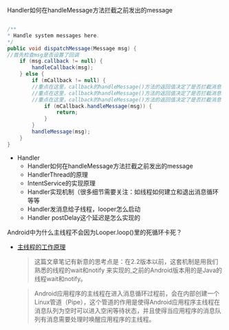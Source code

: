 Handler如何在handleMessage方法拦截之前发出的message

``` java

/**
* Handle system messages here.
*/
public void dispatchMessage(Message msg) {
//首先检查msg是否设置了回调
    if (msg.callback != null) {
        handleCallback(msg);
    } else {
        if (mCallback != null) {
        //重点在这里，callback的handleMessage()方法的返回值决定了是否拦截消息
        //重点在这里，callback的handleMessage()方法的返回值决定了是否拦截消息
        //重点在这里，callback的handleMessage()方法的返回值决定了是否拦截消息
            if (mCallback.handleMessage(msg)) {
                return;
            }
        }
        handleMessage(msg);
    }
}

```

*  Handler
   *  Handler如何在handleMessage方法拦截之前发出的message
   *  HandlerThread的原理
   *  IntentService的实现原理
   *  Handler实现机制（很多细节需要关注：如线程如何建立和退出消息循环等等
   *  Handler发消息给子线程，looper怎么启动
   *  Handler postDelay这个延迟是怎么实现的

Android中为什么主线程不会因为Looper.loop()里的死循环卡死？
* [主线程的工作原理](https://haldir65.github.io/2016/10/12/2016-10-12-How-the-mainThread-work/)
  > 这篇文章笔记有新意的思考点是：在2.2版本以前，这套机制是用我们熟悉的线程的wait和notify 来实现的,之前的Android版本用的是Java的线程wait和notify。

  >Android应用程序的主线程在进入消息循环过程前，会在内部创建一个Linux管道（Pipe），这个管道的作用是使得Android应用程序主线程在消息队列为空时可以进入空闲等待状态，并且使得当应用程序的消息队列有消息需要处理时唤醒应用程序的主线程。